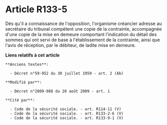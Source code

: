 # Article R133-5

Dès qu'il a connaissance de l'opposition, l'organisme créancier adresse au secrétaire du tribunal compétent une copie de la
contrainte, accompagnée d'une copie de la mise en demeure comportant l'indication du détail des sommes qui ont servi de base
à l'établissement de la contrainte, ainsi que l'avis de réception, par le débiteur, de ladite mise en demeure.

**Liens relatifs à cet article**

	**Anciens textes**:

	  - Décret n°59-952 du 30 juillet 1959 - art. 2 (Ab)

	**Modifié par**:

	  - Décret n°2009-988 du 20 août 2009 - art. 1

	**Cité par**:

	  - Code de la sécurité sociale. - art. R114-11 (V)
	  - Code de la sécurité sociale. - art. R133-2-6 (V)
	  - Code de la sécurité sociale. - art. R133-9-1 (V)
